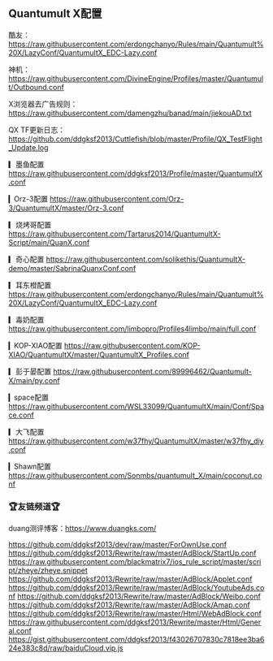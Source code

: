 ## Quantumult X配置

酷友：https://raw.githubusercontent.com/erdongchanyo/Rules/main/Quantumult%20X/LazyConf/QuantumultX_EDC-Lazy.conf

神机：https://raw.githubusercontent.com/DivineEngine/Profiles/master/Quantumult/Outbound.conf

X浏览器去广告规则：https://raw.githubusercontent.com/damengzhu/banad/main/jiekouAD.txt

QX TF更新日志：https://github.com/ddgksf2013/Cuttlefish/blob/master/Profile/QX_TestFlight_Update.log

▎墨鱼配置
https://raw.githubusercontent.com/ddgksf2013/Profile/master/QuantumultX.conf

▎Orz-3配置
https://raw.githubusercontent.com/Orz-3/QuantumultX/master/Orz-3.conf

▎烧烤哥配置
https://raw.githubusercontent.com/Tartarus2014/QuantumultX-Script/main/QuanX.conf

▎奇心配置
https://raw.githubusercontent.com/solikethis/QuantumultX-demo/master/SabrinaQuanxConf.conf

▎耳东橙配置
https://raw.githubusercontent.com/erdongchanyo/Rules/main/Quantumult%20X/LazyConf/QuantumultX_EDC-Lazy.conf

▎毒奶配置
https://raw.githubusercontent.com/limbopro/Profiles4limbo/main/full.conf

▎KOP-XIAO配置
https://raw.githubusercontent.com/KOP-XIAO/QuantumultX/master/QuantumultX_Profiles.conf

▎彭于晏配置
https://raw.githubusercontent.com/89996462/Quantumult-X/main/py.conf

▎space配置
https://raw.githubusercontent.com/WSL33099/QuantumultX/main/Conf/Space.conf

▎大飞配置
https://raw.githubusercontent.com/w37fhy/QuantumultX/master/w37fhy_diy.conf

▎Shawn配置
https://raw.githubusercontent.com/Sonmbs/quantumult_X/main/coconut.conf

### 🏆友链频道🏆

duang测评博客：https://www.duangks.com/


https://github.com/ddgksf2013/dev/raw/master/ForOwnUse.conf
https://github.com/ddgksf2013/Rewrite/raw/master/AdBlock/StartUp.conf
https://raw.githubusercontent.com/blackmatrix7/ios_rule_script/master/script/zheye/zheye.snippet
https://github.com/ddgksf2013/Rewrite/raw/master/AdBlock/Applet.conf
https://github.com/ddgksf2013/Rewrite/raw/master/AdBlock/YoutubeAds.conf
https://github.com/ddgksf2013/Rewrite/raw/master/AdBlock/Weibo.conf
https://github.com/ddgksf2013/Rewrite/raw/master/AdBlock/Amap.conf
https://github.com/ddgksf2013/Rewrite/raw/master/Html/WebAdBlock.conf
https://raw.githubusercontent.com/ddgksf2013/Rewrite/master/Html/General.conf
https://gist.githubusercontent.com/ddgksf2013/f43026707830c7818ee3ba624e383c8d/raw/baiduCloud.vip.js
